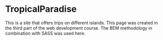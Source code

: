 # TropicalParadise
This is a site that offers trips on different islands. This page was created in the third part of the web development course. The BEM methodology in combination with SASS was used here.
